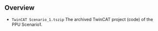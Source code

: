 

## Overview
  
* `TwinCAT Scenario_1.tszip`   The archived TwinCAT project (code) of the PPU Scenario1.
  
